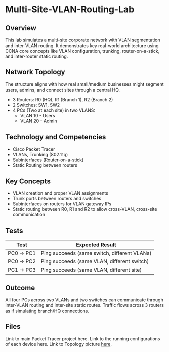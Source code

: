 # Multi-Site-VLAN-Routing-Lab

## Overview
This lab simulates a multi-site corporate network with VLAN segmentation and inter-VLAN routing. 
It demonstrates key real-world architecture using CCNA core concepts like VLAN configuration, trunking, router-on-a-stick, and inter-router static routing.

## Network Topology
The structure aligns with how real small/medium businesses might segment users, admins, and connect sites through a central HQ.
- 3 Routers: R0 (HQ), R1 (Branch 1), R2 (Branch 2)
- 2 Switches: SW1, SW2
- 4 PCs (Two at each site) in two VLANS:
  - VLAN 10 - Users
  - VLAN 20 - Admin

## Technology and Competencies
- Cisco Packet Tracer
- VLANs, Trunking (802.11q)
- Subinterfaces (Router-on-a-stick)
- Static Routing between routers

## Key Concepts
- VLAN creation and proper VLAN assignments
- Trunk ports between routers and switches
- Subinterfaces on routers for VLAN gateway IPs
- Static routing between R0, R1 and R2 to allow cross-VLAN, cross-site communication

## Tests

| Test | Expected Result |
|------|-----------------|
| PC0 → PC1 | Ping succeeds (same switch, different VLANs) |
| PC0 → PC2 | Ping succeeds (same VLAN, different switch) |
| PC1 → PC3 | Ping succeeds (same VLAN, different site) |

## Outcome

All four PCs across two VLANs and two switches can communicate through inter-VLAN routing and inter-site static routes.
Traffic flows across 3 routers as if simulating branch/HQ connections.

## Files
Link to main Packet Tracer project here.
Link to the running configurations of each device here.
Link to Topology picture [here](lab-files/vlan-roas-topology.png).
